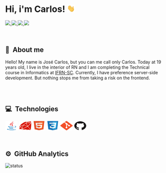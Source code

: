<h1 align="left">Hi, i'm Carlos! <img src="https://raw.githubusercontent.com/ovvesley/ovvesley/main/hi.gif" width="25px"></h1>

 <div>
  <a href="mailto:pzzz.silva@gmail.com" target="_blank">
    <img src="https://img.shields.io/badge/-Gmail-red?style=for-the-badge&logo=Gmail&logoColor=white" target="_blank">
  </a>
  <a href="https://br.linkedin.com/" target="_blank">
    <img src="https://img.shields.io/badge/-LinkedIn-blue?style=for-the-badge&logo=linkedin&logoColor=white" target="_blank">
  </a>
  <a href="https://www.instagram.com/jc.pzzz/" target="_blank">
    <img src="https://img.shields.io/badge/-Instagram-white?style=for-the-badge&logo=Instagram&logoColor=orange" target="_blank">
  </a>
  <a href="https://github.com/carlos-pzzz/" target="_blank">
    <img src="https://img.shields.io/badge/-GitHub-black?style=for-the-badge&logo=Github&logoColor=white" target="_blank">
  </a>
</div>

<br>
<br>

## 🧐 &nbsp;About me
Hello! My name is José Carlos, but you can me call only Carlos. Today at 19 years old, I live in the interior of RN and I am completing the Technical course in Informatics at [IFRN-SC](https://portal.ifrn.edu.br/campus/santacruz/). Currently, I have preference server-side development. But nothing stops me from taking a risk on the frontend.

<br>
<br>

## 💻 &nbsp;Technologies
<div style="display: inline_block">
  <img align="center" alt="JAVA" height="30" width="40"
       src="https://raw.githubusercontent.com/devicons/devicon/master/icons/java/java-original.svg">
  <img align="center" alt="RUBY" height="30" width="40"
       src="https://raw.githubusercontent.com/devicons/devicon/master/icons/ruby/ruby-plain.svg">
  <img align="center" alt="HTML" height="30" width="40"
       src="https://raw.githubusercontent.com/devicons/devicon/master/icons/html5/html5-original.svg">
  <img align="center" alt="CSS" height="30" width="40"
       src="https://raw.githubusercontent.com/devicons/devicon/master/icons/css3/css3-original.svg">
  <img align="center" alt="GIT" height="30" width="40"
       src="https://raw.githubusercontent.com/devicons/devicon/master/icons/git/git-plain.svg">
  <img align="center" alt="GITHUB" height="30" width="40"
       src="https://raw.githubusercontent.com/devicons/devicon/master/icons/github/github-original.svg">
</div>

<br>
<br>

## ⚙️ &nbsp;GitHub Analytics

<p align="left">
    <img width="500em" alt="status"
         src="https://github-readme-stats.vercel.app/api?username=carlos-pzzz&count_private=true&include_all_commits=true&show_icons=true&theme=github_dark"/>
</p>
